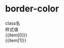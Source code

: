# border-color

<script setup>
import { useData } from 'vitepress'
import { ref } from 'vue'

const { page } = useData()

const list = ref([
  ['bc-#4' , 'border-color:#444444;'],
  ['bc-#45' , 'border-color:#454545;'],
  ['bc-#456' , 'border-color:#456456;'],
])
</script>

<div class="a-flex a-row a-jc-sb a-border-b a-h-30"  >
  <div class="a-flex-1">class名</div>
  <div class="a-flex-1">样式值</div>
</div>
<div class="a-h-200 a-flex-1" style="overflow-y:auto;max-height: 300px">

  <div class="a-flex a-row a-jc-sb a-ai-c a-border-b a-min-h-30" v-for="(item, index) in list" :key="index" >
    <div class="a-flex-1">{{item[0]}}</div>
    <div class="a-flex-1">{{item[1]}}</div>
  </div>
</div>

